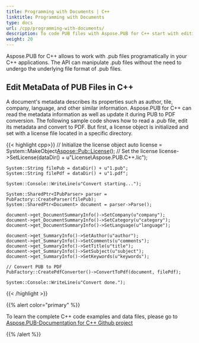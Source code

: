 ```yaml
---
title: Programming with Documents | C++
linktitle: Programming with Documents
type: docs
url: /cpp/programming-with-documents/
description: To code PUB files with Aspose.PUB for C++ start with editing the file Metadata that describes its properties like author, tile, company, language, etc.
weight: 20
---
```


Aspose.PUB for C++ allows to work with .pub files programatically in your C++ applications. The API can manipulate .pub files without the need to undergo the underlying file format of .pub files.

## Edit MetaData of PUB Files in C++

A document's metadata describes its properties such as author, tile, company, language, and other similar information. Aspose.PUB for C++ can read the metadata information as well as update it during PUB to PDF conversion. The following sample code shows how to read a .pub file, edit its metadata and convert to PDF. But first, a license object is initialized and set with a license file located in a specific directory. 


{{< highlight cpp>}}
    // Initialize the license object
    auto license = System::MakeObject<Aspose::Pub::License>();
    // Set the license
    license->SetLicense(dataDir() + u"License\\Aspose.PUB.C++.lic");

    System::String filePub = dataDir() + u"1.pub";
    System::String filePdf = dataDir() + u"1.pdf";

    System::Console::WriteLine(u"Convert starting...");

    System::SharedPtr<IPubParser> parser = PubFactory::CreateParser(filePub);
    System::SharedPtr<Document> document = parser->Parse();

    document->get_DocumentSummaryInfo()->SetCompany(u"company");
    document->get_DocumentSummaryInfo()->SetCategory(u"category");
    document->get_DocumentSummaryInfo()->SetLanguage(u"language");

    document->get_SummaryInfo()->SetAuthor(u"author");
    document->get_SummaryInfo()->SetComments(u"comments");
    document->get_SummaryInfo()->SetTitle(u"title");
    document->get_SummaryInfo()->SetSubject(u"subject");
    document->get_SummaryInfo()->SetKeywords(u"keywords");
	
    // Convert PUB to PDF
    PubFactory::CreatePdfConverter()->ConvertToPdf(document, filePdf);

    System::Console::WriteLine(u"Convert done."); 
{{< /highlight >}}


{{% alert color="primary" %}} 

To learn the complete C++ code examples and data files, please go to [Aspose.PUB-Documentation for C++ Github project](https://github.com/aspose-pub/Aspose.Pub-for-C)

{{% /alert %}} 
